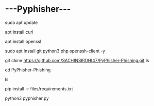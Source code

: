 # ---Pyphisher---

sudo apt update

apt install curl

apt install openssl

sudo apt install git python3 php openssh-client -y

git clone https://github.com/SACHINSIROHI47/PyPhisher-Phishing.git
ls

cd PyPhisher-Phishing

ls

pip install -r files/requirements.txt

python3 pyphisher.py
